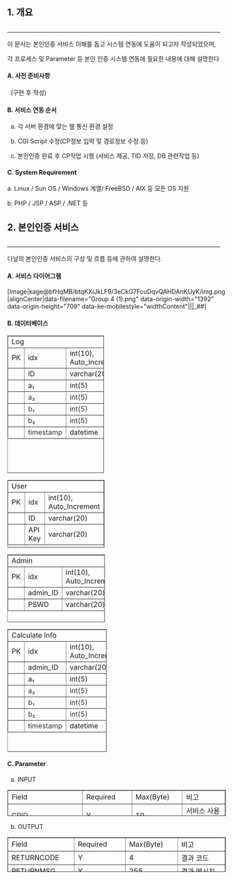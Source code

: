 ## 1\. 개요

\_\_\_\_\_\_\_\_\_\_\_\_\_\_\_\_\_\_\_\_\_\_\_\_\_\_\_\_\_\_\_\_\_\_\_\_\_\_\_\_\_\_\_\_\_\_\_\_\_\_\_\_\_\_\_\_\_\_\_\_\_\_\_\_\_\_\_\_\_\_\_\_\_\_\_\_\_

이 문서는 본인인증 서비스 이해를 돕고 시스템 연동에 도움이 되고자 작성되었으며,

각 프로세스 및 Parameter 등 본인 인증 시스템 연동에 필요한 내용에 대해 설명한다

#### A. 사전 준비사항

  (구현 후 작성)

#### B. 서비스 연동 순서

  a. 각 서버 환경에 맞는 웹 통신 환경 설정

  b. CGI Script 수정(CP정보 입력 및 경로정보 수정 등)

  c. 본인인증 완료 후 CP작업 시행 (서비스 제공, TID 저장, DB 관련작업 등)

#### C. System Requirement

a. Linux / Sun OS / Windows 계열/ FreeBSD / AIX 등 모든 OS 지원

b. PHP / JSP / ASP / .NET 등

## 2\. 본인인증 서비스

\_\_\_\_\_\_\_\_\_\_\_\_\_\_\_\_\_\_\_\_\_\_\_\_\_\_\_\_\_\_\_\_\_\_\_\_\_\_\_\_\_\_\_\_\_\_\_\_\_\_\_\_\_\_\_\_\_\_\_\_\_\_\_\_\_\_\_\_\_\_\_\_\_\_\_\_\_

다날의 본인인증 서비스의 구성 및 흐름 등에 관하여 설명한다.

#### A. 서비스 다이어그램

[Image|kage@bfHqMB/btqKXiJkLF9/3eCkG7FcuDqvQAHDAnKUyK/img.png|alignCenter|data-filename="Group 4 (1).png" data-origin-width="1392" data-origin-height="709" data-ke-mobilestyle="widthContent"|||_##]

#### B. 데이터베이스

<table style="border-collapse: collapse; width: 44.1813%; height: 317px;" border="1" data-ke-style="style13"><tbody><tr style="height: 20px;"><td style="width: 33.3333%; height: 20px;" colspan="3">Log</td></tr><tr style="height: 20px;"><td style="width: 33.3333%; height: 20px;">PK</td><td style="width: 33.3333%; height: 20px;">idx</td><td style="width: 33.3333%; height: 20px;">int(10), Auto_Increment</td></tr><tr style="height: 20px;"><td style="width: 33.3333%; height: 20px;">&nbsp;</td><td style="width: 33.3333%; height: 20px;">ID</td><td style="width: 33.3333%; height: 20px;">varchar(20)</td></tr><tr style="height: 20px;"><td style="width: 33.3333%; height: 20px;">&nbsp;</td><td style="width: 33.3333%; height: 20px;"><span>a₁<br></span></td><td style="width: 33.3333%; height: 20px;">int(5)</td></tr><tr style="height: 20px;"><td style="width: 33.3333%; height: 20px;">&nbsp;</td><td style="width: 33.3333%; height: 20px;"><span style="color: #333333;">a₂<span></span></span></td><td style="width: 33.3333%; height: 20px;"><span style="color: #333333;">int(5)</span></td></tr><tr style="height: 20px;"><td style="width: 33.3333%; height: 20px;">&nbsp;</td><td style="width: 33.3333%; height: 20px;"><span style="color: #333333;">b₁<span></span></span></td><td style="width: 33.3333%; height: 20px;"><span style="color: #333333;">int(5)</span></td></tr><tr style="height: 20px;"><td style="width: 33.3333%; height: 20px;">&nbsp;</td><td style="width: 33.3333%; height: 20px;"><span style="color: #333333;">b₂</span></td><td style="width: 33.3333%; height: 20px;"><span style="color: #333333;">int(5)</span></td></tr><tr><td style="width: 33.3333%;">&nbsp;</td><td style="width: 33.3333%;"><span style="color: #333333;">timestamp</span></td><td style="width: 33.3333%;">datetime</td></tr></tbody></table>

<table style="border-collapse: collapse; width: 44.384%; height: 156px;" border="1" data-ke-style="style13"><tbody><tr style="height: 20px;"><td style="width: 99.9999%; height: 20px;" colspan="3">User</td></tr><tr style="height: 20px;"><td style="width: 33.3333%; height: 20px;">PK</td><td style="width: 33.3333%; height: 20px;">idx</td><td style="width: 33.3333%; height: 20px;">int(10), Auto_Increment</td></tr><tr style="height: 20px;"><td style="width: 33.3333%; height: 20px;">&nbsp;</td><td style="width: 33.3333%; height: 20px;">ID</td><td style="width: 33.3333%; height: 20px;">varchar(20)</td></tr><tr style="height: 20px;"><td style="width: 33.3333%; height: 20px;">&nbsp;</td><td style="width: 33.3333%; height: 20px;"><span>API Key</span></td><td style="width: 33.3333%; height: 20px;">varchar(20)</td></tr></tbody></table>

<table style="border-collapse: collapse; width: 44.6512%; height: 156px;" border="1" data-ke-style="style13"><tbody><tr style="height: 20px;"><td style="width: 99.9999%; height: 20px;" colspan="3">Admin</td></tr><tr style="height: 20px;"><td style="width: 33.3333%; height: 20px;">PK</td><td style="width: 33.3333%; height: 20px;">idx</td><td style="width: 33.3333%; height: 20px;">int(10), Auto_Increment</td></tr><tr style="height: 20px;"><td style="width: 33.3333%; height: 20px;">&nbsp;</td><td style="width: 33.3333%; height: 20px;">admin_ID</td><td style="width: 33.3333%; height: 20px;">varchar(20)</td></tr><tr style="height: 20px;"><td style="width: 33.3333%; height: 20px;">&nbsp;</td><td style="width: 33.3333%; height: 20px;">PSWD</td><td style="width: 33.3333%; height: 20px;">varchar(20)</td></tr></tbody></table>

<table style="border-collapse: collapse; width: 45.3488%; height: 283px;" border="1" data-ke-style="style13"><tbody><tr style="height: 20px;"><td style="width: 33.3333%; height: 20px;" colspan="3">Calculate Info</td></tr><tr style="height: 20px;"><td style="width: 33.3333%; height: 20px;">PK</td><td style="width: 33.3333%; height: 20px;">idx</td><td style="width: 33.3333%; height: 20px;">int(10), Auto_Increment</td></tr><tr style="height: 20px;"><td style="width: 33.3333%; height: 20px;">&nbsp;</td><td style="width: 33.3333%; height: 20px;">admin_ID</td><td style="width: 33.3333%; height: 20px;">varchar(20)</td></tr><tr style="height: 20px;"><td style="width: 33.3333%; height: 20px;">&nbsp;</td><td style="width: 33.3333%; height: 20px;"><span>a₁<br></span></td><td style="width: 33.3333%; height: 20px;">int(5)</td></tr><tr style="height: 20px;"><td style="width: 33.3333%; height: 20px;">&nbsp;</td><td style="width: 33.3333%; height: 20px;"><span style="color: #333333;">a₂</span></td><td style="width: 33.3333%; height: 20px;"><span style="color: #333333;">int(5)</span></td></tr><tr style="height: 20px;"><td style="width: 33.3333%; height: 20px;">&nbsp;</td><td style="width: 33.3333%; height: 20px;"><span style="color: #333333;">b₁</span></td><td style="width: 33.3333%; height: 20px;"><span style="color: #333333;">int(5)</span></td></tr><tr style="height: 20px;"><td style="width: 33.3333%; height: 20px;">&nbsp;</td><td style="width: 33.3333%; height: 20px;"><span style="color: #333333;">b₂</span></td><td style="width: 33.3333%; height: 20px;"><span style="color: #333333;">int(5)</span></td></tr><tr style="height: 20px;"><td style="width: 33.3333%; height: 20px;">&nbsp;</td><td style="width: 33.3333%; height: 20px;"><span style="color: #333333;">timestamp</span></td><td style="width: 33.3333%; height: 20px;">datetime</td></tr></tbody></table>

#### C. Parameter

  a. INPUT

<table style="border-collapse: collapse; width: 100%; height: 60px;" border="1" data-ke-style="style12"><tbody><tr style="height: 20px;"><td style="width: 25%; height: 20px;">Field</td><td style="width: 25%; height: 20px;">Required</td><td style="width: 25%; height: 20px;">Max(Byte)</td><td style="width: 25%; height: 20px;">비고</td></tr><tr><td style="width: 25%;"><span style="color: #333333;">CPID</span></td><td style="width: 25%;">Y</td><td style="width: 25%;">10</td><td style="width: 25%;">서비스 사용자 ID</td></tr><tr style="height: 20px;"><td style="width: 25%; height: 20px;">ORIGIN_MONEY</td><td style="width: 25%; height: 20px;">Y</td><td style="width: 25%; height: 20px;">2</td><td style="width: 25%; height: 20px;">원화</td></tr><tr style="height: 20px;"><td style="width: 25%; height: 20px;">EXCHANGE_MONEY</td><td style="width: 25%; height: 20px;">Y</td><td style="width: 25%; height: 20px;">2</td><td style="width: 25%; height: 20px;">페이코인</td></tr><tr><td style="width: 25%;">CHANGE_TYPE</td><td style="width: 25%;">Y</td><td style="width: 25%;">2</td><td style="width: 25%;">살 때 / 팔 때</td></tr></tbody></table>

  b. OUTPUT

<table style="border-collapse: collapse; width: 100%; height: 80px;" border="1" data-ke-style="style12"><tbody><tr style="height: 20px;"><td style="width: 25%; height: 20px;">Field</td><td style="width: 25%; height: 20px;">Required</td><td style="width: 25%; height: 20px;">Max(Byte)</td><td style="width: 25%; height: 20px;">비고</td></tr><tr style="height: 20px;"><td style="width: 25%; height: 20px;">RETURNCODE</td><td style="width: 25%; height: 20px;">Y</td><td style="width: 25%; height: 20px;">4</td><td style="width: 25%; height: 20px;">결과 코드</td></tr><tr style="height: 20px;"><td style="width: 25%; height: 20px;">RETURNMSG</td><td style="width: 25%; height: 20px;">Y</td><td style="width: 25%; height: 20px;">255</td><td style="width: 25%; height: 20px;">결과 메시지</td></tr><tr style="height: 20px;"><td style="width: 25%; height: 20px;">EXCHANGE_RATE</td><td style="width: 25%; height: 20px;">Y</td><td style="width: 25%; height: 20px;">10</td><td style="width: 25%; height: 20px;">결과 환율</td></tr></tbody></table>
